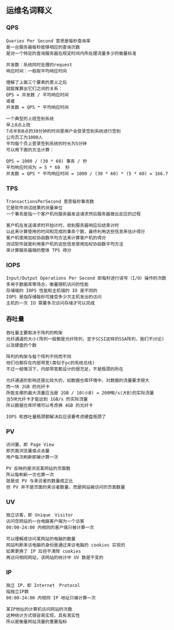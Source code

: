 ## 运维名词释义

### QPS

	Queries Per Second 意思是每秒查询率
	是一台服务器每秒能够相应的查询次数
	是对一个特定的查询服务器在规定时间内所处理流量多少的衡量标准

	并发数：系统同时处理的request
	响应时间：一般取平均响应时间

	理解了上面三个要素的意义之后
	就能推算出它们之间的关系：
	QPS = 并发数 / 平均响应时间
	或者
	并发数 = QPS * 平均响应时间
   
	一个典型的上班签到系统
	早上8点上班
	7点半到8点的30分钟的时间里用户会登录签到系统进行签到
	公司员工为1000人
	平均每个员上登录签到系统的时长为5分钟
	可以用下面的方法计算：
	
	QPS = 1000 / (30 * 60) 事务 / 秒
	平均响应时间为 = 5 * 60  秒
	并发数 = QPS * 平均响应时间 = 1000 / (30 * 60) * (5 * 60) = 166.7

### TPS

	TransactionsPerSecond 意思每秒事务数
	它是软件测试结果的测量单位
	一个事务是指一个客户机向服务器发送请求然后服务器做出反应的过程
	
	客户机在发送请求时开始计时，收到服务器响应后结束计时
	以此来计算使用的时间和完成的事务个数，最终利用这些信息来估计得分
	客户机使用加权协函数平均方法来计算客户机的得分
	测试软件就是利用客户机的这些信息使用加权协函数平均方法
	来计算服务器端的整体 TPS 得分

### IOPS

	Input/Output Operations Per Second 即每秒进行读写（I/O）操作的次数
	多用于数据库等场合，衡量随机访问的性能
	存储端的 IOPS 性能和主机端的 IO 是不同的
	IOPS 是指存储每秒可接受多少次主机发出的访问
	主机的一次 IO 需要多次访问存储才可以完成

### 吞吐量

	吞吐量主要取决于阵列的构架
	光纤通道的大小(阵列一般都是光纤阵列，至于SCSI这样的SSA阵列，我们不讨论)
	以及硬盘的个数
	
	阵列的构架与每个阵列不同而不同
	他们也都存在内部带宽(类似于pc的系统总线)
	不过一般情况下，内部带宽都设计的很充足，不是瓶颈的所在
	
	光纤通道的影响还是比较大的，如数据仓库环境中，对数据的流量要求很大
	而一块 2GB 的光纤卡
	所能支撑的最大流量应当是 2GB / 10(小B) = 200MB/s(大B)的实际流量
	当5块光纤卡才能达到 1GB/s 的实际流量
	所以数据仓库环境可以考虑换 4GB 的光纤卡
	
	IOPS 和吞吐量瓶颈都解决后应该要考虑硬盘瓶颈了
	
### PV

	访问量，即 Page View
	即页面浏览量或点击量
	用户每次刷新即被计算一次
	
	PV 反映的是浏览某网站的页面数
	所以每刷新一次也算一次
	就是说 PV 与来访者的数量成正比
	但 PV 并不是页面的来访者数量，而是网站被访问的页面数量

### UV

	独立访客，即 Unique　Visitor
	访问您网站的一台电脑客户端为一个访客
	00:00-24:00 内相同的客户端只被计算一次
	
	可以理解成访问某网站的电脑的数量
	网站判断来访电脑的身份是通过来访电脑的 cookies 实现的
	如果更换了 IP 后但不清除 cookies
	再访问相同网站，该网站的统计中 UV 数是不变的

### IP

	独立 IP，即 Internet　Protocol
	指独立IP数
	00:00-24:00 内相同 IP 地址只被计算一次
	
	某IP地址的计算机访问网站的次数
	这种统计方式很容易实现，具有真实性
	所以是衡量网站流量的重要指标
